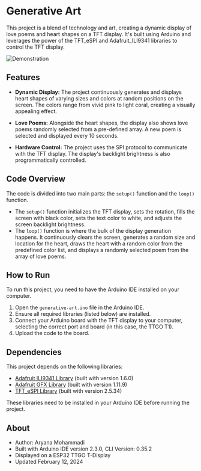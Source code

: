 # Generative Art
This project is a blend of technology and art, creating a dynamic display of love poems and heart shapes on a TFT display. It's built using Arduino and leverages the power of the TFT_eSPI and Adafruit_ILI9341 libraries to control the TFT display.

![Demonstration](https://github.com/aryanamoh/generative-art/blob/main/mod1-ttgoscreen.gif)

## Features
- <b>Dynamic Display:</b> The project continuously generates and displays heart shapes of varying sizes and colors at random positions on the screen. The colors range from vivid pink to light coral, creating a visually appealing effect.

- <b>Love Poems:</b> Alongside the heart shapes, the display also shows love poems randomly selected from a pre-defined array. A new poem is selected and displayed every 10 seconds.

- <b>Hardware Control:</b> The project uses the SPI protocol to communicate with the TFT display. The display's backlight brightness is also programmatically controlled.


## Code Overview 
The code is divided into two main parts: the `setup()` function and the `loop()` function.

- The `setup()` function initializes the TFT display, sets the rotation, fills the screen with black color, sets the text color to white, and adjusts the screen backlight brightness.
- The `loop()` function is where the bulk of the display generation happens. It continuously clears the screen, generates a random size and location for the heart, draws the heart with a random color from the predefined color list, and displays a randomly selected poem from the array of love poems.


## How to Run 
To run this project, you need to have the Arduino IDE installed on your computer. 

1. Open the `generative-art.ino` file in the Arduino IDE. 
2. Ensure all required libraries (listed below) are installed. 
3. Connect your Arduino board with the TFT display to your computer, selecting the correct port and board (in this case, the TTGO T1).
4. Upload the code to the board.


## Dependencies 
This project depends on the following libraries:
- [Adafruit ILI9341 Library](https://github.com/adafruit/Adafruit_ILI9341) (built with version 1.6.0)
- [Adafruit GFX Library](https://github.com/adafruit/Adafruit-GFX-Library) (built with version 1.11.9)
- [TFT_eSPI Library](https://github.com/Bodmer/TFT_eSPI) (built with version 2.5.34)

These libraries need to be installed in your Arduino IDE before running the project.

## About
- Author: Aryana Mohammadi
- Built with Arduino IDE version 2.3.0, CLI Version: 0.35.2
- Displayed on a ESP32 TTGO T-Display
- Updated February 12, 2024
